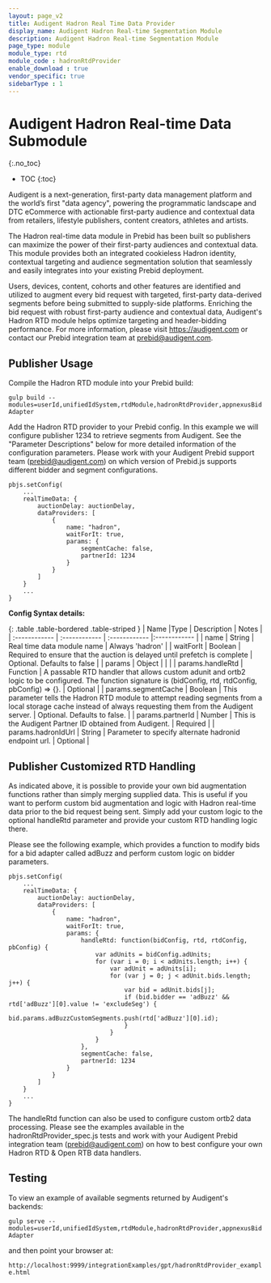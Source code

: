 ```yaml
---
layout: page_v2
title: Audigent Hadron Real Time Data Provider
display_name: Audigent Hadron Real-time Segmentation Module
description: Audigent Hadron Real-time Segmentation Module
page_type: module
module_type: rtd
module_code : hadronRtdProvider
enable_download : true
vendor_specific: true
sidebarType : 1
---
```


# Audigent Hadron Real-time Data Submodule

{:.no_toc}

* TOC
{:toc}

Audigent is a next-generation, first-party data management platform and the
world’s first "data agency", powering the programmatic landscape and DTC
eCommerce with actionable first-party audience and contextual data from
retailers, lifestyle publishers, content creators, athletes and artists.

The Hadron real-time data module in Prebid has been built so publishers
can maximize the power of their first-party audiences and contextual data.
This module provides both an integrated cookieless Hadron identity, contextual
targeting and audience segmentation solution that seamlessly and easily
integrates into your existing Prebid deployment.

Users, devices, content, cohorts and other features are identified and utilized
to augment every bid request with targeted, first-party data-derived segments
before being submitted to supply-side platforms. Enriching the bid request with
robust first-party audience and contextual data, Audigent's Hadron RTD module
helps optimize targeting and header-bidding performance.  For more information,
please visit <a href="https://audigent.com">https://audigent.com</a> or contact our Prebid integration team at
<prebid@audigent.com>.

## Publisher Usage

Compile the Hadron RTD module into your Prebid build:

`gulp build --modules=userId,unifiedIdSystem,rtdModule,hadronRtdProvider,appnexusBidAdapter`

Add the Hadron RTD provider to your Prebid config. In this example we will configure
publisher 1234 to retrieve segments from Audigent. See the
"Parameter Descriptions" below for more detailed information of the
configuration parameters. Please work with your Audigent Prebid support team
(<prebid@audigent.com>) on which version of Prebid.js supports different bidder
and segment configurations.

```
pbjs.setConfig(
    ...
    realTimeData: {
        auctionDelay: auctionDelay,
        dataProviders: [
            {
                name: "hadron",
                waitForIt: true,
                params: {
                    segmentCache: false,
                    partnerId: 1234
                }
            }
        ]
    }
    ...
}
```

**Config Syntax details:**

{: .table .table-bordered .table-striped }
| Name  |Type | Description   | Notes  |
| :------------ | :------------ | :------------ |:------------ |
| name | String | Real time data module name | Always 'hadron' |
| waitForIt | Boolean | Required to ensure that the auction is delayed until prefetch is complete | Optional. Defaults to false |
| params | Object | | |
| params.handleRtd | Function | A passable RTD handler that allows custom adunit and ortb2 logic to be configured. The function signature is (bidConfig, rtd, rtdConfig, pbConfig) => {}. | Optional |
| params.segmentCache | Boolean | This parameter tells the Hadron RTD module to attempt reading segments from a local storage cache instead of always requesting them from the Audigent server. | Optional. Defaults to false. |
| params.partnerId | Number | This is the Audigent Partner ID obtained from Audigent. | Required |
| params.hadronIdUrl | String | Parameter to specify alternate hadronid endpoint url. | Optional |

## Publisher Customized RTD Handling

As indicated above, it is possible to provide your own bid augmentation
functions rather than simply merging supplied data.  This is useful if you
want to perform custom bid augmentation and logic with Hadron real-time data
prior to the bid request being sent. Simply add your custom logic to the
optional handleRtd parameter and provide your custom RTD handling logic there.

Please see the following example, which provides a function to modify bids for
a bid adapter called adBuzz and perform custom logic on bidder parameters.

```
pbjs.setConfig(
    ...
    realTimeData: {
        auctionDelay: auctionDelay,
        dataProviders: [
            {
                name: "hadron",
                waitForIt: true,
                params: {
                    handleRtd: function(bidConfig, rtd, rtdConfig, pbConfig) {
                        var adUnits = bidConfig.adUnits;
                        for (var i = 0; i < adUnits.length; i++) {
                            var adUnit = adUnits[i];
                            for (var j = 0; j < adUnit.bids.length; j++) {
                                var bid = adUnit.bids[j];
                                if (bid.bidder == 'adBuzz' && rtd['adBuzz'][0].value != 'excludeSeg') {
                                    bid.params.adBuzzCustomSegments.push(rtd['adBuzz'][0].id);
                                }
                            }
                        }
                    },
                    segmentCache: false,
                    partnerId: 1234                    
                }
            }
        ]
    }
    ...
}
```

The handleRtd function can also be used to configure custom ortb2 data
processing. Please see the examples available in the hadronRtdProvider_spec.js
tests and work with your Audigent Prebid integration team (<prebid@audigent.com>)
on how to best configure your own Hadron RTD & Open RTB data handlers.

## Testing

To view an example of available segments returned by Audigent's backends:

`gulp serve --modules=userId,unifiedIdSystem,rtdModule,hadronRtdProvider,appnexusBidAdapter`

and then point your browser at:

`http://localhost:9999/integrationExamples/gpt/hadronRtdProvider_example.html`
